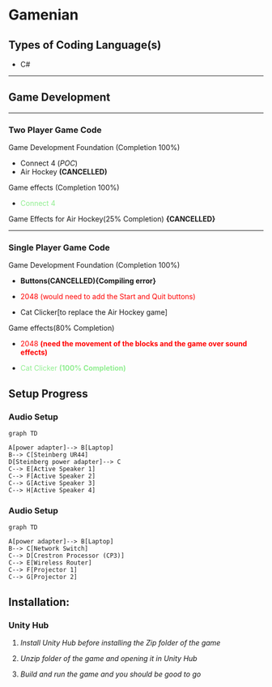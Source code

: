 # Gamenian

## Types of Coding Language(s)

- C# 

---

## Game Development

---

### Two Player Game Code

Game Development Foundation (Completion 100%)
- Connect 4 (*POC*)
- Air Hockey **(CANCELLED)**

Game effects (Completion 100%)
- <span style="color:lightgreen">Connect 4</span>

Game Effects for Air Hockey(25% Completion) **{CANCELLED}**

---

### Single Player Game Code

Game Development Foundation (Completion 100%)

- **Buttons(CANCELLED){Compiling error}**

- <span style="color:red">2048 (would need to add the Start and Quit buttons)</span>

- Cat Clicker[to replace the Air Hockey game]

Game effects(80% Completion)

- <span style="color:red">2048 **(need the movement of the blocks and the game over sound effects)**</span>

- <span style="color:lightgreen">Cat Clicker **(100% Completion)**</span>


## Setup Progress
### Audio Setup
```mermaid
graph TD

A[power adapter]--> B[Laptop]
B--> C[Steinberg UR44]
D[Steinberg power adapter]--> C
C--> E[Active Speaker 1]
C--> F[Active Speaker 2]
C--> G[Active Speaker 3]
C--> H[Active Speaker 4]

```
### Audio Setup
```mermaid
graph TD

A[power adapter]--> B[Laptop]
B--> C[Network Switch]
C--> D[Crestron Processor (CP3)]
C--> E[Wireless Router]
C--> F[Projector 1]
C--> G[Projector 2]

```


## Installation:

### Unity Hub

1) *Install Unity Hub before installing the Zip folder of the game*

2) *Unzip folder of the game and opening it in Unity Hub*

3) *Build and run the game and you should be good to go*